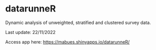 # datarunneR
Dynamic analysis of unweighted, stratified and clustered survey data.

Last update: 22/11/2022

Access app here: https://mabues.shinyapps.io/datarunneR/
